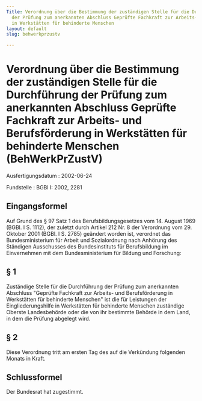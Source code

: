 ```yaml
---
Title: Verordnung über die Bestimmung der zuständigen Stelle für die Durchführung
  der Prüfung zum anerkannten Abschluss Geprüfte Fachkraft zur Arbeits- und Berufsförderung
  in Werkstätten für behinderte Menschen
layout: default
slug: behwerkprzustv

---
```


# Verordnung über die Bestimmung der zuständigen Stelle für die Durchführung der Prüfung zum anerkannten Abschluss Geprüfte Fachkraft zur Arbeits- und Berufsförderung in Werkstätten für behinderte Menschen (BehWerkPrZustV)

Ausfertigungsdatum
:   2002-06-24

Fundstelle
:   BGBl I: 2002, 2281



## Eingangsformel

Auf Grund des § 97 Satz 1 des Berufsbildungsgesetzes vom 14. August
1969 (BGBl. I S. 1112), der zuletzt durch Artikel 212 Nr. 8 der
Verordnung vom 29. Oktober 2001 (BGBl. I S. 2785) geändert worden ist,
verordnet das Bundesministerium für Arbeit und Sozialordnung nach
Anhörung des Ständigen Ausschusses des Bundesinstituts für
Berufsbildung im Einvernehmen mit dem Bundesministerium für Bildung
und Forschung:


## § 1

Zuständige Stelle für die Durchführung der Prüfung zum anerkannten
Abschluss "Geprüfte Fachkraft zur Arbeits- und Berufsförderung in
Werkstätten für behinderte Menschen" ist die für Leistungen der
Eingliederungshilfe in Werkstätten für behinderte Menschen zuständige
Oberste Landesbehörde oder die von ihr bestimmte Behörde in dem Land,
in dem die Prüfung abgelegt wird.


## § 2

Diese Verordnung tritt am ersten Tag des auf die Verkündung folgenden
Monats in Kraft.


## Schlussformel

Der Bundesrat hat zugestimmt.

